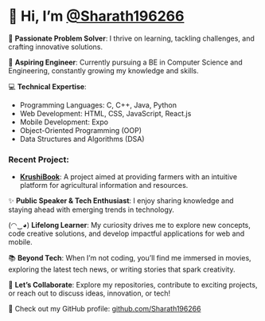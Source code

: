 # 👋 Hi, I’m [@Sharath196266](https://github.com/Sharath196266)  

👀 **Passionate Problem Solver**: I thrive on learning, tackling challenges, and crafting innovative solutions.  

🌱 **Aspiring Engineer**: Currently pursuing a BE in Computer Science and Engineering, constantly growing my knowledge and skills.  

💻 **Technical Expertise**:  
- Programming Languages: C, C++, Java, Python  
- Web Development: HTML, CSS, JavaScript, React.js  
- Mobile Development: Expo  
- Object-Oriented Programming (OOP)  
- Data Structures and Algorithms (DSA) 

### Recent Project:  
- **[KrushiBook](https://Sharath196266.github.io/KrushiBook)**: A project aimed at providing farmers with an intuitive platform for agricultural information and resources. 

✨ **Public Speaker & Tech Enthusiast**: I enjoy sharing knowledge and staying ahead with emerging trends in technology.  

(⁠◠⁠‿⁠◕⁠) **Lifelong Learner**: My curiosity drives me to explore new concepts, code creative solutions, and develop impactful applications for web and mobile.  

📚 **Beyond Tech**: When I’m not coding, you’ll find me immersed in movies, exploring the latest tech news, or writing stories that spark creativity.  

🚀 **Let’s Collaborate**: Explore my repositories, contribute to exciting projects, or reach out to discuss ideas, innovation, or tech!  

🔗 Check out my GitHub profile: [github.com/Sharath196266](https://github.com/Sharath196266)  

